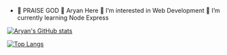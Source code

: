 - 🙏 PRAISE GOD
🙏 Aryan Here
🙏 I’m interested in Web Development
🙏 I’m currently learning Node Express

[![Aryan's GitHub stats](https://github-readme-stats.vercel.app/api?username=hola-aryan&show_icons=true&theme=radical)](https://github.com/hola-aryan/github-readme-stats)


[![Top Langs](https://github-readme-stats.vercel.app/api/top-langs/?username=hola-aryan&layout=donut)](https://github.com/hola-aryan/github-readme-stats)
